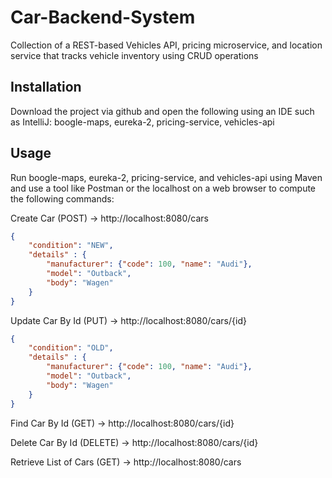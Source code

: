# Car-Backend-System
Collection of a REST-based Vehicles API, pricing microservice, and location service that tracks vehicle inventory using CRUD operations

## Installation
Download the project via github and open the following using an IDE such as IntelliJ: boogle-maps, eureka-2, pricing-service, vehicles-api

## Usage
Run boogle-maps, eureka-2, pricing-service, and vehicles-api using Maven and use a tool like Postman or the localhost on a web browser to compute the following commands:

Create Car (POST) -> http://localhost:8080/cars
```json
{
	"condition": "NEW",
	"details" : {
		"manufacturer": {"code": 100, "name": "Audi"},
		"model": "Outback",
		"body": "Wagen"
	}
}
```

Update Car By Id (PUT) -> http://localhost:8080/cars/{id}
```json
{
	"condition": "OLD",
	"details" : {
		"manufacturer": {"code": 100, "name": "Audi"},
		"model": "Outback",
		"body": "Wagen"
	}
}
```

Find Car By Id (GET) -> http://localhost:8080/cars/{id}

Delete Car By Id (DELETE) -> http://localhost:8080/cars/{id}

Retrieve List of Cars (GET) -> http://localhost:8080/cars






  
  

